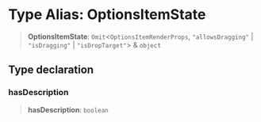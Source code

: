 # Type Alias: OptionsItemState

> **OptionsItemState**: `Omit`\<`OptionsItemRenderProps`, `"allowsDragging"` \| `"isDragging"` \| `"isDropTarget"`\> & `object`

## Type declaration

### hasDescription

> **hasDescription**: `boolean`
